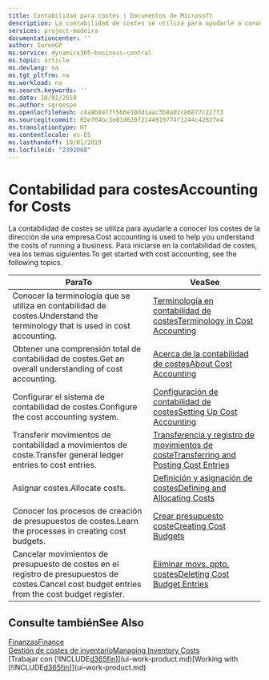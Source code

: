 ```yaml
---
title: Contabilidad para costes | Documentos de Microsoft
description: La contabilidad de costes se utiliza para ayudarle a conocer los costes de la dirección de una empresa. Para iniciarse en la contabilidad de costes, vea los temas siguientes.
services: project-madeira
documentationcenter: ''
author: SorenGP
ms.service: dynamics365-business-central
ms.topic: article
ms.devlang: na
ms.tgt_pltfrm: na
ms.workload: na
ms.search.keywords: ''
ms.date: 10/01/2019
ms.author: sgroespe
ms.openlocfilehash: c4a9b0477f566e10dd1aac3b8a02c86877c227f3
ms.sourcegitcommit: 02e704bc3e01d62072144919774f1244c42827e4
ms.translationtype: HT
ms.contentlocale: es-ES
ms.lasthandoff: 10/01/2019
ms.locfileid: "2302068"
---
```

# <a name="accounting-for-costs"></a><span data-ttu-id="bdd90-104">Contabilidad para costes</span><span class="sxs-lookup"><span data-stu-id="bdd90-104">Accounting for Costs</span></span>
<span data-ttu-id="bdd90-105">La contabilidad de costes se utiliza para ayudarle a conocer los costes de la dirección de una empresa.</span><span class="sxs-lookup"><span data-stu-id="bdd90-105">Cost accounting is used to help you understand the costs of running a business.</span></span> <span data-ttu-id="bdd90-106">Para iniciarse en la contabilidad de costes, vea los temas siguientes.</span><span class="sxs-lookup"><span data-stu-id="bdd90-106">To get started with cost accounting, see the following topics.</span></span>  

|<span data-ttu-id="bdd90-107">Para</span><span class="sxs-lookup"><span data-stu-id="bdd90-107">To</span></span>|<span data-ttu-id="bdd90-108">Vea</span><span class="sxs-lookup"><span data-stu-id="bdd90-108">See</span></span>|  
|--------|---------|  
|<span data-ttu-id="bdd90-109">Conocer la terminología que se utiliza en contabilidad de costes.</span><span class="sxs-lookup"><span data-stu-id="bdd90-109">Understand the terminology that is used in cost accounting.</span></span>|[<span data-ttu-id="bdd90-110">Terminología en contabilidad de costes</span><span class="sxs-lookup"><span data-stu-id="bdd90-110">Terminology in Cost Accounting</span></span>](finance-terminology-in-cost-accounting.md)|  
|<span data-ttu-id="bdd90-111">Obtener una comprensión total de contabilidad de costes.</span><span class="sxs-lookup"><span data-stu-id="bdd90-111">Get an overall understanding of cost accounting.</span></span>|[<span data-ttu-id="bdd90-112">Acerca de la contabilidad de costes</span><span class="sxs-lookup"><span data-stu-id="bdd90-112">About Cost Accounting</span></span>](finance-about-cost-accounting.md)|  
|<span data-ttu-id="bdd90-113">Configurar el sistema de contabilidad de costes.</span><span class="sxs-lookup"><span data-stu-id="bdd90-113">Configure the cost accounting system.</span></span>|[<span data-ttu-id="bdd90-114">Configuración de contabilidad de costes</span><span class="sxs-lookup"><span data-stu-id="bdd90-114">Setting Up Cost Accounting</span></span>](finance-set-up-cost-accounting.md)|  
|<span data-ttu-id="bdd90-115">Transferir movimientos de contabilidad a movimientos de coste.</span><span class="sxs-lookup"><span data-stu-id="bdd90-115">Transfer general ledger entries to cost entries.</span></span>|[<span data-ttu-id="bdd90-116">Transferencia y registro de movimientos de coste</span><span class="sxs-lookup"><span data-stu-id="bdd90-116">Transferring and Posting Cost Entries</span></span>](finance-transfer-and-post-cost-entries.md)|  
|<span data-ttu-id="bdd90-117">Asignar costes.</span><span class="sxs-lookup"><span data-stu-id="bdd90-117">Allocate costs.</span></span>|[<span data-ttu-id="bdd90-118">Definición y asignación de costes</span><span class="sxs-lookup"><span data-stu-id="bdd90-118">Defining and Allocating Costs</span></span>](finance-define-and-allocate-costs.md)|  
|<span data-ttu-id="bdd90-119">Conocer los procesos de creación de presupuestos de costes.</span><span class="sxs-lookup"><span data-stu-id="bdd90-119">Learn the processes in creating cost budgets.</span></span>|[<span data-ttu-id="bdd90-120">Crear presupuesto coste</span><span class="sxs-lookup"><span data-stu-id="bdd90-120">Creating Cost Budgets</span></span>](finance-create-cost-budgets.md)|
|<span data-ttu-id="bdd90-121">Cancelar movimientos de presupuesto de costes en el registro de presupuestos de costes.</span><span class="sxs-lookup"><span data-stu-id="bdd90-121">Cancel cost budget entries from the cost budget register.</span></span>|[<span data-ttu-id="bdd90-122">Eliminar movs. ppto. costes</span><span class="sxs-lookup"><span data-stu-id="bdd90-122">Deleting Cost Budget Entries</span></span>](finance-how-to-delete-cost-budget-entries.md)| 


## <a name="see-also"></a><span data-ttu-id="bdd90-123">Consulte también</span><span class="sxs-lookup"><span data-stu-id="bdd90-123">See Also</span></span>  
[<span data-ttu-id="bdd90-124">Finanzas</span><span class="sxs-lookup"><span data-stu-id="bdd90-124">Finance</span></span>](finance.md)  
[<span data-ttu-id="bdd90-125">Gestión de costes de inventario</span><span class="sxs-lookup"><span data-stu-id="bdd90-125">Managing Inventory Costs</span></span>](finance-manage-inventory-costs.md)  
<span data-ttu-id="bdd90-126">[Trabajar con [!INCLUDE[d365fin](includes/d365fin_md.md)]](ui-work-product.md)</span><span class="sxs-lookup"><span data-stu-id="bdd90-126">[Working with [!INCLUDE[d365fin](includes/d365fin_md.md)]](ui-work-product.md)</span></span>
